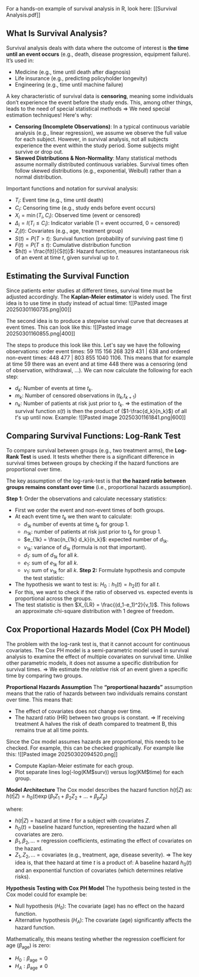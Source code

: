 For a hands-on example of survival analysis in R, look here: [[Survival Analysis.pdf]]
## **What Is Survival Analysis?**
Survival analysis deals with data where the outcome of interest is **the time until an event occurs** (e.g., death, disease progression, equipment failure). It’s used in:
- Medicine (e.g., time until death after diagnosis)
- Life insurance (e.g., predicting policyholder longevity)
- Engineering (e.g., time until machine failure)

A key characteristic of survival data is **censoring**, meaning some individuals don’t experience the event before the study ends. This, among other things, leads to the need of special statistical methods => We need special estimation techniques! Here's why:
- **Censoring (Incomplete Observations)**: In a typical continuous variable analysis (e.g., linear regression), we assume we observe the full value for each subject. However, in survival analysis, not all subjects experience the event within the study period. Some subjects might survive or drop out.
- **Skewed Distributions & Non-Normality**: Many statistical methods assume normally distributed continuous variables. Survival times often follow skewed distributions (e.g., exponential, Weibull) rather than a normal distribution.

Important functions and notation for survival analysis: 
- $T_i$: Event time (e.g., time until death)
- $C_i$: Censoring time (e.g., study ends before event occurs)
- $X_i = \min(T_i, C_i)$: Observed time (event or censored)
- $\Delta_i = I(T_i \leq C_i)$: Indicator variable (1 = event occurred, 0 = censored)
- $Z_i(t)$: Covariates (e.g., age, treatment group)
- $S(t) = P(T > t)$: Survival function (probability of surviving past time $t$)
- $F(t) = P(T \leq t)$: Cumulative distribution function
- $h(t) = \frac{f(t)}{S(t)}$:  Hazard function, measures instantaneous risk of an event at time $t$, given survival up to $t$.
## Estimating the Survival Function
Since patients enter studies at different times, survival time must be adjusted accordingly. The **Kaplan-Meier estimator** is widely used. The first idea is to use time in study instead of actual time: 
![[Pasted image 20250301160735.png|00]]

The second idea is to produce a stepwise survival curve that decreases at event times. This can look like this: 
![[Pasted image 20250301160855.png|400]]

The steps to produce this look like this. Let's say we have the following observations: order event times: 59 115 156 268 329 431 | 638 and ordered non-event times: 448 477 | 803 855 1040 1106. This means that for example at time 59 there was an event and at time 448 there was a censoring (end of observation, withdrawal, ...). We can now calculate the following for each step:
- $d_k$: Number of events at time $t_k$.
- $m_k$: Number of censored observations in ($t_k$,$t_{k+1}$)
- $n_k$: Number of patients at risk just prior to $t_k$. 
=> the estimation of the survival function $s(t)$ is then the product of ($1-\frac{d_k}{n_k}$) of all $t$'s up until now. Example: 
![[Pasted image 20250301161841.png|600]]
## Comparing Survival Functions: Log-Rank Test
To compare survival between groups (e.g., two treatment arms), the **Log-Rank Test** is used. It tests whether there is a significant difference in survival times between groups by checking if the hazard functions are proportional over time. 

The key assumption of the log-rank-test is that **the hazard ratio between groups remains constant over time** (i.e., proportional hazards assumption).

**Step 1**: Order the observations and calculate necessary statistics: 
- First we order the event and non-event times of both groups. 
- At each event time $t_k$ we then want to calculate:
	- $d_{1k}$ number of events at time $t_k$ for group 1.
	- $n_{1k}$: number of patients at risk just prior to $t_k$ for group 1. 
	- $e_{1k} = \frac{n_{1k} d_k}{n_k}$:  expected number of $d_{1k}$. 
	- $v_{1k}$: variance of $d_{1k}$ (formula is not that important).
	- $d_1$: sum of $d_{1k}$ for all $k$.
	- $e_1$: sum of $e_{1k}$ for all $k$.
	- $v_1$: sum of $v_{1k}$ for all $k$.
**Step 2:** Formulate hypothesis and compute the test statistic:
- The hypothesis we want to test is: $H_0: h_1(t) = h_2(t)$ for all $t$. 
- For this, we want to check if the ratio of observed vs. expected events is proportional across the groups. 
- The test statistic is then $X_{LR} = \frac{(d_1-e_1)^2}{v_1}$. This follows an approximate chi-square distribution with 1 degree of freedom.
## Cox Proportional Hazards Model (Cox PH Model)
The problem with the log-rank test is, that it cannot account for continuous covariates. The Cox PH model is a semi-parametric model used in survival analysis to examine the effect of multiple covariates on survival time. Unlike other parametric models, it does not assume a specific distribution for survival times. => We estimate the *relative* risk of an event given a specific time by comparing two groups.

**Proportional Hazards Assumption**
The **“proportional hazards”** assumption means that the ratio of hazards between two individuals remains constant over time. This means that:
- The effect of covariates does not change over time.
- The hazard ratio (HR) between two groups is constant.
	=> If receiving treatment A halves the risk of death compared to treatment B, this remains true at all time points.

Since the Cox model assumes hazards are proportional, this needs to be checked. For example, this can be checked graphically. For example like this: 
![[Pasted image 20250302094520.png]]
- Compute Kaplan-Meier estimate for each group.
- Plot separate lines log(-log(KM\$surv)) versus log(KM\$time) for each group.

**Model Architecture**
The Cox model describes the hazard function $h(t | Z)$ as:
$h(t | Z) = h_0(t) \exp(\beta_1 Z_1 + \beta_2 Z_2 + \dots + \beta_p Z_p)$

where:
- $h(t | Z)$ = hazard at time $t$ for a subject with covariates $Z$.
- $h_0(t)$ = baseline hazard function, representing the hazard when all covariates are zero.
- $\beta_1, \beta_2, \dots$ = regression coefficients, estimating the effect of covariates on the hazard.
- $Z_1, Z_2, \dots$ = covariates (e.g., treatment, age, disease severity).
=> The key idea is, that thee hazard at time $t$ is a product of: A baseline hazard $h_0(t)$ and an exponential function of covariates (which determines relative risks).

**Hypothesis Testing with Cox PH Model**
The hypothesis being tested in the Cox model could for example be:
- Null hypothesis ($H_0$): The covariate (age) has no effect on the hazard function.
- Alternative hypothesis ($H_A$): The covariate (age) significantly affects the hazard function.

Mathematically, this means testing whether the regression coefficient for age ($\beta_{\text{age}}$) is zero:
- $H_0: \beta_{\text{age}} = 0$
- $H_A: \beta_{\text{age}} \neq 0$

